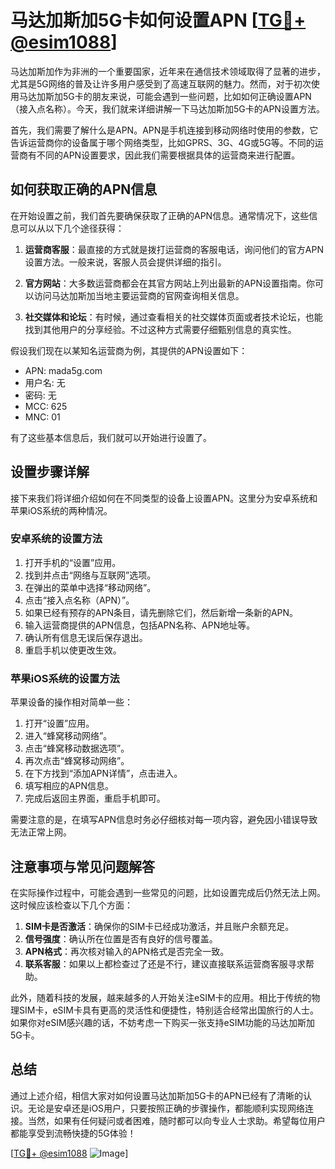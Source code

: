 # 马达加斯加5G卡如何设置APN [[TG💪+ @esim1088](https://t.me/s/esim1088)]

马达加斯加作为非洲的一个重要国家，近年来在通信技术领域取得了显著的进步，尤其是5G网络的普及让许多用户感受到了高速互联网的魅力。然而，对于初次使用马达加斯加5G卡的朋友来说，可能会遇到一些问题，比如如何正确设置APN（接入点名称）。今天，我们就来详细讲解一下马达加斯加5G卡的APN设置方法。

首先，我们需要了解什么是APN。APN是手机连接到移动网络时使用的参数，它告诉运营商你的设备属于哪个网络类型，比如GPRS、3G、4G或5G等。不同的运营商有不同的APN设置要求，因此我们需要根据具体的运营商来进行配置。

## 如何获取正确的APN信息

在开始设置之前，我们首先要确保获取了正确的APN信息。通常情况下，这些信息可以从以下几个途径获得：

1. **运营商客服**：最直接的方式就是拨打运营商的客服电话，询问他们的官方APN设置方法。一般来说，客服人员会提供详细的指引。

2. **官方网站**：大多数运营商都会在其官方网站上列出最新的APN设置指南。你可以访问马达加斯加当地主要运营商的官网查询相关信息。

3. **社交媒体和论坛**：有时候，通过查看相关的社交媒体页面或者技术论坛，也能找到其他用户的分享经验。不过这种方式需要仔细甄别信息的真实性。

假设我们现在以某知名运营商为例，其提供的APN设置如下：
- APN: mada5g.com
- 用户名: 无
- 密码: 无
- MCC: 625
- MNC: 01

有了这些基本信息后，我们就可以开始进行设置了。

## 设置步骤详解

接下来我们将详细介绍如何在不同类型的设备上设置APN。这里分为安卓系统和苹果iOS系统的两种情况。

### 安卓系统的设置方法

1. 打开手机的“设置”应用。
2. 找到并点击“网络与互联网”选项。
3. 在弹出的菜单中选择“移动网络”。
4. 点击“接入点名称（APN）”。
5. 如果已经有预存的APN条目，请先删除它们，然后新增一条新的APN。
6. 输入运营商提供的APN信息，包括APN名称、APN地址等。
7. 确认所有信息无误后保存退出。
8. 重启手机以使更改生效。

### 苹果iOS系统的设置方法

苹果设备的操作相对简单一些：

1. 打开“设置”应用。
2. 进入“蜂窝移动网络”。
3. 点击“蜂窝移动数据选项”。
4. 再次点击“蜂窝移动网络”。
5. 在下方找到“添加APN详情”，点击进入。
6. 填写相应的APN信息。
7. 完成后返回主界面，重启手机即可。

需要注意的是，在填写APN信息时务必仔细核对每一项内容，避免因小错误导致无法正常上网。

## 注意事项与常见问题解答

在实际操作过程中，可能会遇到一些常见的问题，比如设置完成后仍然无法上网。这时候应该检查以下几个方面：

1. **SIM卡是否激活**：确保你的SIM卡已经成功激活，并且账户余额充足。
2. **信号强度**：确认所在位置是否有良好的信号覆盖。
3. **APN格式**：再次核对输入的APN格式是否完全一致。
4. **联系客服**：如果以上都检查过了还是不行，建议直接联系运营商客服寻求帮助。

此外，随着科技的发展，越来越多的人开始关注eSIM卡的应用。相比于传统的物理SIM卡，eSIM卡具有更高的灵活性和便捷性，特别适合经常出国旅行的人士。如果你对eSIM感兴趣的话，不妨考虑一下购买一张支持eSIM功能的马达加斯加5G卡。

## 总结

通过上述介绍，相信大家对如何设置马达加斯加5G卡的APN已经有了清晰的认识。无论是安卓还是iOS用户，只要按照正确的步骤操作，都能顺利实现网络连接。当然，如果有任何疑问或者困难，随时都可以向专业人士求助。希望每位用户都能享受到流畅快捷的5G体验！

[[TG💪+ @esim1088](https://t.me/s/esim1088) ![Image](https://i.postimg.cc/4NQfJmqS/Snipaste-2025-05-13-00-14-12.png)]